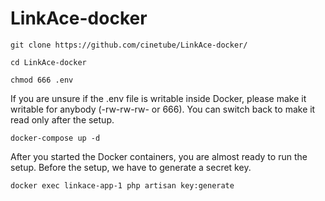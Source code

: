 # LinkAce-docker

```
git clone https://github.com/cinetube/LinkAce-docker/
```

```
cd LinkAce-docker
```

```
chmod 666 .env
```

If you are unsure if the .env file is writable inside Docker, please make it writable for anybody (-rw-rw-rw- or 666). You can switch back to make it read only after the setup.

```
docker-compose up -d
```

After you started the Docker containers, you are almost ready to run the setup. Before the setup, we have to generate a secret key.

```
docker exec linkace-app-1 php artisan key:generate
```
